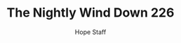 ---
image: /assets/img/nwd/226_nwd_revelation_21_4a_erv.png
title: The Nightly Wind Down 226
number: 226
categories:
  - The Nightly Wind Down
author: Hope Staff
notes: The Nightly Wind Down 226
embed: >-
  EMBED_GOES_HERE
transcript: >-
  SOME LINES OF TEXT START HERE
---